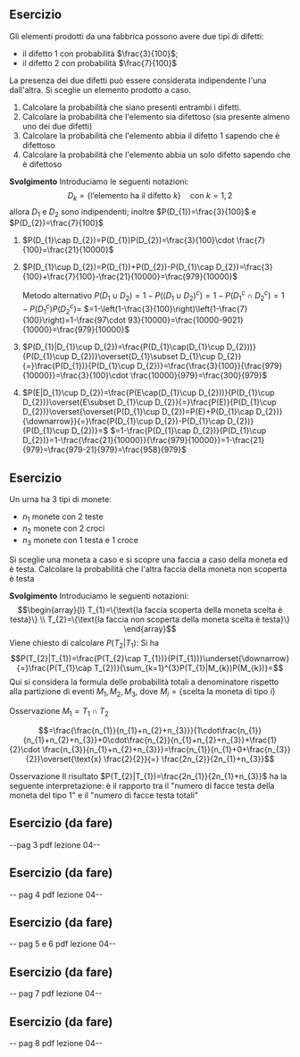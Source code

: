 ## Esercizio
Gli elementi prodotti da una fabbrica possono avere due tipi di difetti:
- il difetto 1 con probabilità $\frac{3}{100}$;
- il difetto 2 con probabilità $\frac{7}{100}$

La presenza dei due difetti può essere considerata indipendente l'una dall'altra.
Si sceglie un elemento prodotto a caso.
1) Calcolare la probabilità che siano presenti entrambi i difetti.
2) Calcolare la probabilità che l'elemento sia difettoso (sia presente almeno uno dei due difetti)
3) Calcolare la probabilità che l'elemento abbia il difetto 1 sapendo che è difettoso
4) Calcolare la probabilità che l'elemento abbia un solo difetto sapendo che è difettoso

**Svolgimento**
Introduciamo le seguenti notazioni:$$D_{k}=\{\text{l'elemento ha il difetto }k\}\quad\text{con }k=1,2$$
allora $D_1$ e $D_2$ sono indipendenti; inoltre $P(D_{1})=\frac{3}{100}$ e $P(D_{2})=\frac{7}{100}$

1) $P(D_{1}\cap D_{2})=P(D_{1})P(D_{2})=\frac{3}{100}\cdot \frac{7}{100}=\frac{21}{10000}$
   
2) $P(D_{1}\cup D_{2})=P(D_{1})+P(D_{2})-P(D_{1}\cap D_{2})=\frac{3}{100}+\frac{7}{100}-\frac{21}{10000}=\frac{979}{10000}$
   
   Metodo alternativo
   $P(D_{1}\cup D_{2})=1-P((D_{1}\cup D_{2})^{c})=1-P(D_{1}^{c}\cap D_{2}^{c})=1-P(D_{1}^{c})P(D_{2}^{c})=$
   $=1-\left(1-\frac{3}{100}\right)\left(1-\frac{7}{100}\right)=1-\frac{97\cdot 93}{10000}=\frac{10000-9021}{10000}=\frac{979}{10000}$
   
3) $P(D_{1}|D_{1}\cup D_{2})=\frac{P(D_{1}\cap(D_{1}\cup D_{2}))}{P(D_{1}\cup D_{2})}\overset{D_{1}\subset D_{1}\cup D_{2}}{=}\frac{P(D_{1})}{P(D_{1}\cup D_{2})}=\frac{\frac{3}{100}}{\frac{979}{10000}}=\frac{3}{100}\cdot \frac{10000}{979}=\frac{300}{979}$
   
4) $P(E|D_{1}\cup D_{2})=\frac{P(E\cap(D_{1}\cup D_{2}))}{P(D_{1}\cup D_{2})}\overset{E\subset D_{1}\cup D_{2}}{=}\frac{P(E)}{P(D_{1}\cup D_{2})}\overset{\overset{P(D_{1}\cup D_{2})=P(E)+P(D_{1}\cap D_{2})}{\downarrow}}{=}\frac{P(D_{1}\cup D_{2})-P(D_{1}\cap D_{2})}{P(D_{1}\cup D_{2})}=$
   $=1-\frac{P(D_{1}\cap D_{2})}{P(D_{1}\cup D_{2})}=1-\frac{\frac{21}{10000}}{\frac{979}{10000}}=1-\frac{21}{979}=\frac{979-21}{979}=\frac{958}{979}$

## Esercizio

Un urna ha 3 tipi di monete:
- $n_{1}$ monete con 2 teste
- $n_{2}$ monete con 2 croci
- $n_{3}$ monete con 1 testa e 1 croce

Si sceglie una moneta a caso e si scopre una faccia a caso della moneta ed è testa.
Calcolare la probabilità che l'altra faccia della moneta non scoperta è testa

**Svolgimento**
Introduciamo le seguenti notazioni: $$\begin{array}{l}
T_{1}=\{\text{la faccia scoperta della moneta scelta è testa}\} \\
T_{2}=\{\text{la faccia non scoperta della moneta scelta è testa}\}
\end{array}$$
Viene chiesto di calcolare $P(T_{2}|T_{1})$: Si ha $$P(T_{2}|T_{1})=\frac{P(T_{2}\cap T_{1})}{P(T_{1})}\underset{\downarrow}{=}\frac{P(T_{1}\cap T_{2})}{\sum_{k=1}^{3}P(T_{1}|M_{k})P(M_{k})}=$$
Qui si considera la formula delle probabilità totali a denominatore rispetto alla partizione di eventi $M_{1},M_{2},M_{3}$, dove $M_{i}=\{\text{scelta la moneta di tipo }i\}$

Osservazione
$M_{1}=T_{1}\cap T_{2}$

$$=\frac{\frac{n_{1}}{n_{1}+n_{2}+n_{3}}}{1\cdot\frac{n_{1}}{n_{1}+n_{2}+n_{3}}+0\cdot\frac{n_{2}}{n_{1}+n_{2}+n_{3}}+\frac{1}{2}\cdot \frac{n_{3}}{n_{1}+n_{2}+n_{3}}}=\frac{n_{1}}{n_{1}+0+\frac{n_{3}}{2}}\overset{\text{x} \frac{2}{2}}{=} \frac{2n_{2}}{2n_{1}+n_{3}}$$

Osservazione
Il risultato $P(T_{2}|T_{1})=\frac{2n_{1}}{2n_{1}+n_{3}}$ ha la seguente interpretazione:
è il rapporto tra il "numero di facce testa della moneta del tipo 1" e il "numero di facce testa totali"

## Esercizio (da fare)

--pag 3 pdf lezione 04--

## Esercizio (da fare)

-- pag 4 pdf lezione 04--

## Esercizio (da fare)

-- pag 5 e 6 pdf lezione 04--

## Esercizio (da fare)

-- pag 7 pdf lezione 04--

## Esercizio (da fare)

-- pag 8 pdf lezione 04--
